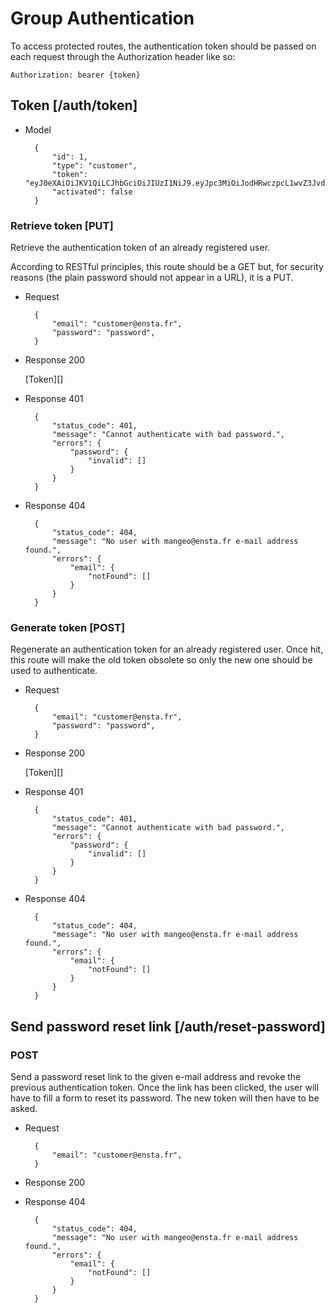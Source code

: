 # Group Authentication

To access protected routes, the authentication token should be passed on each request through the Authorization header like so:

```http
Authorization: bearer {token}
```

## Token [/auth/token]

+ Model

        {
            "id": 1,
            "type": "customer",
            "token": "eyJ0eXAiOiJKV1QiLCJhbGciOiJIUzI1NiJ9.eyJpc3MiOiJodHRwczpcL1wvZ3JvdXBlYXQuZGV2XC9hcGlcL2F1dGhcL3Rva2VuIiwic3ViIjoxLCJpYXQiOjE0MjA0OTU0ODYsImV4cCI6MjA1MTIxNTQ4Nn0.1vZ4fyrLfyNP5LLjRI64x8ne8C7TAtGf6DO_i6qS7Do",
            "activated": false
        }

### Retrieve token [PUT]

Retrieve the authentication token of an already registered user.

According to RESTful principles, this route should be a GET but, for security reasons (the plain password should not appear in a URL), it is a PUT.

+ Request

        {
            "email": "customer@ensta.fr",
            "password": "password",
        }

+ Response 200

    [Token][]

+ Response 401

        {
            "status_code": 401,
            "message": "Cannot authenticate with bad password.",
            "errors": {
                "password": {
                    "invalid": []
                }
            }
        }

+ Response 404

        {
            "status_code": 404,
            "message": "No user with mangeo@ensta.fr e-mail address found.",
            "errors": {
                "email": {
                    "notFound": []
                }
            }
        }

### Generate token [POST]

Regenerate an authentication token for an already registered user. Once hit, this route will make the old token obsolete so only the new one should be used to authenticate.

+ Request

        {
            "email": "customer@ensta.fr",
            "password": "password",
        }

+ Response 200

    [Token][]
    
+ Response 401

        {
            "status_code": 401,
            "message": "Cannot authenticate with bad password.",
            "errors": {
                "password": {
                    "invalid": []
                }
            }
        }

+ Response 404

        {
            "status_code": 404,
            "message": "No user with mangeo@ensta.fr e-mail address found.",
            "errors": {
                "email": {
                    "notFound": []
                }
            }
        }

## Send password reset link [/auth/reset-password]

### POST

Send a password reset link to the given e-mail address and revoke the previous authentication token. Once the link has been clicked, the user will have to fill a form to reset its password. The new token will then have to be asked.

+ Request

        {
            "email": "customer@ensta.fr",
        }

+ Response 200

+ Response 404

        {
            "status_code": 404,
            "message": "No user with mangeo@ensta.fr e-mail address found.",
            "errors": {
                "email": {
                    "notFound": []
                }
            }
        }
